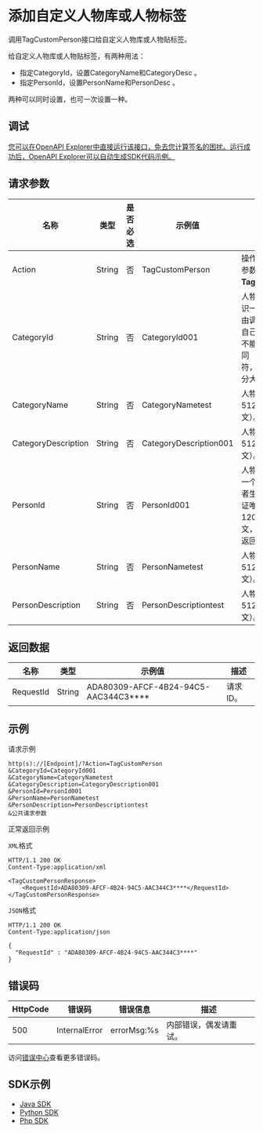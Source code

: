 # 添加⾃定义⼈物库或⼈物标签

调用TagCustomPerson接口给⾃定义⼈物库或⼈物贴标签。

给⾃定义⼈物库或⼈物贴标签，有两种⽤法：

-   指定CategoryId，设置CategoryName和CategoryDesc 。
-   指定PersonId，设置PersonName和PersonDesc 。

两种可以同时设置，也可⼀次设置⼀种。

## 调试

[您可以在OpenAPI Explorer中直接运行该接口，免去您计算签名的困扰。运行成功后，OpenAPI Explorer可以自动生成SDK代码示例。](https://api.aliyun.com/#product=Mts&api=TagCustomPerson&type=RPC&version=2014-06-18)

## 请求参数

|名称|类型|是否必选|示例值|描述|
|--|--|----|---|--|
|Action|String|否|TagCustomPerson|操作接口名，系统规定参数。取值：**TagCustomPerson**。 |
|CategoryId|String|否|CategoryId001|⼈物库ID，⽤于唯⼀标识⼀个⾃定义⼈物库，由调⽤者⽣成，调⽤者⾃⼰保证唯⼀性，注意不能与系统⼈物库ID相同 （最⻓⽀持120字符，不限中英文，不区分⼤⼩写）。 |
|CategoryName|String|否|CategoryNametest|⼈物库名称（最⻓⽀持512字符，不限中英文）。 |
|CategoryDescription|String|否|CategoryDescription001|⼈物库描述（最⻓⽀持512字符，不限中英文）。 |
|PersonId|String|否|PersonId001|⼈物ID，⽤于唯⼀标识⼀个⾃定义⼈物由调⽤者⽣成，调⽤者⾃⼰保证唯⼀性（最⻓⽀持120字符，不限中英文，不区分⼤⼩写），返回FaceId为String。 |
|PersonName|String|否|PersonNametest|⼈物名称（最⻓⽀持512字符，不限中英文）。 |
|PersonDescription|String|否|PersonDescriptiontest|⼈物描述（最⻓⽀持512字符，不限中英文）。 |

## 返回数据

|名称|类型|示例值|描述|
|--|--|---|--|
|RequestId|String|ADA80309-AFCF-4B24-94C5-AAC344C3\*\*\*\*|请求ID。 |

## 示例

请求示例

```
http(s)://[Endpoint]/?Action=TagCustomPerson
&CategoryId=CategoryId001
&CategoryName=CategoryNametest
&CategoryDescription=CategoryDescription001
&PersonId=PersonId001
&PersonName=PersonNametest
&PersonDescription=PersonDescriptiontest
&公共请求参数
```

正常返回示例

`XML`格式

```
HTTP/1.1 200 OK
Content-Type:application/xml

<TagCustomPersonResponse>
    <RequestId>ADA80309-AFCF-4B24-94C5-AAC344C3****</RequestId>
</TagCustomPersonResponse>
```

`JSON`格式

```
HTTP/1.1 200 OK
Content-Type:application/json

{
  "RequestId" : "ADA80309-AFCF-4B24-94C5-AAC344C3****"
}
```

## 错误码

|HttpCode|错误码|错误信息|描述|
|--------|---|----|--|
|500|InternalError|errorMsg:%s|内部错误，偶发请重试。|

访问[错误中心](https://error-center.aliyun.com/status/product/Mts)查看更多错误码。

## SDK示例

-   [Java SDK](https://help.aliyun.com/document_detail/188025.html?spm=a2c4g.11186623.6.787.6d547ae0hTPznN)
-   [Python SDK](https://help.aliyun.com/document_detail/188026.html?spm=a2c4g.11186623.6.788.a1e365d1K2YUVh)
-   [Php SDK](https://help.aliyun.com/document_detail/188027.html?spm=a2c4g.11186623.6.789.48ee2658uXrHDL)

